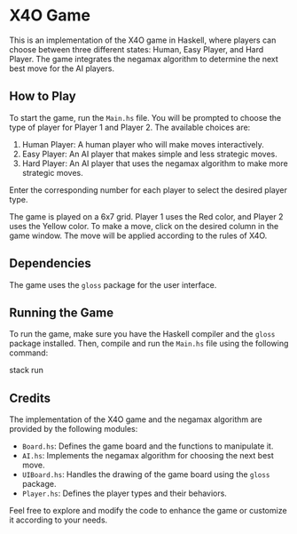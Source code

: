 # X4O Game

This is an implementation of the X4O game in Haskell, where players can choose between three different states: Human, Easy Player, and Hard Player. The game integrates the negamax algorithm to determine the next best move for the AI players.

## How to Play

To start the game, run the `Main.hs` file. You will be prompted to choose the type of player for Player 1 and Player 2. The available choices are:

1. Human Player: A human player who will make moves interactively.
2. Easy Player: An AI player that makes simple and less strategic moves.
3. Hard Player: An AI player that uses the negamax algorithm to make more strategic moves.

Enter the corresponding number for each player to select the desired player type.

The game is played on a 6x7 grid. Player 1 uses the Red color, and Player 2 uses the Yellow color. To make a move, click on the desired column in the game window. The move will be applied according to the rules of X4O.

## Dependencies

The game uses the `gloss` package for the user interface.

## Running the Game

To run the game, make sure you have the Haskell compiler and the `gloss` package installed. Then, compile and run the `Main.hs` file using the following command:

stack run

## Credits

The implementation of the X4O game and the negamax algorithm are provided by the following modules:

- `Board.hs`: Defines the game board and the functions to manipulate it.
- `AI.hs`: Implements the negamax algorithm for choosing the next best move.
- `UIBoard.hs`: Handles the drawing of the game board using the `gloss` package.
- `Player.hs`: Defines the player types and their behaviors.

Feel free to explore and modify the code to enhance the game or customize it according to your needs.
